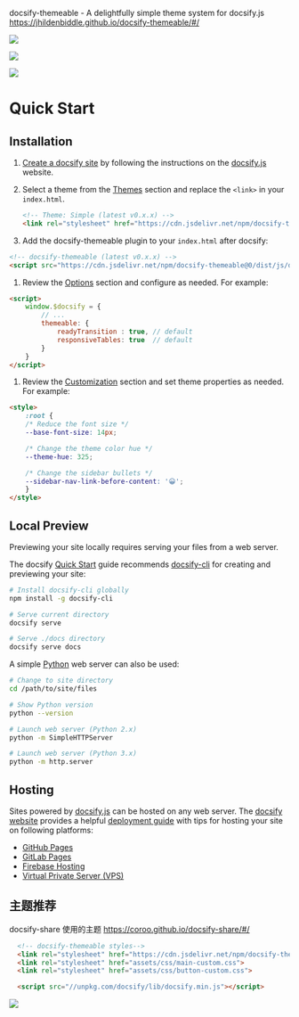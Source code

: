 docsify-themeable - A delightfully simple theme system for docsify.js
https://jhildenbiddle.github.io/docsify-themeable/#/

![](https://upload-images.jianshu.io/upload_images/1662509-3096acf1ee4a7d03.png?imageMogr2/auto-orient/strip%7CimageView2/2/w/1240)

![](https://upload-images.jianshu.io/upload_images/1662509-d5e4cb89fe674771.png?imageMogr2/auto-orient/strip%7CimageView2/2/w/1240)

![](https://upload-images.jianshu.io/upload_images/1662509-60f5db2d2a081afe.png?imageMogr2/auto-orient/strip%7CimageView2/2/w/1240)

# Quick Start

## Installation

1. [Create a docsify site](//docsify.js.org/#/quickstart) by following the instructions on the [docsify.js](//docsify.js.org) website.

1. Select a theme from the [Themes](themes) section and replace the `<link>` in your `index.html`.

   ```html
   <!-- Theme: Simple (latest v0.x.x) -->
   <link rel="stylesheet" href="https://cdn.jsdelivr.net/npm/docsify-themeable@0/dist/css/theme-simple.css">
   ```

1. Add the docsify-themeable plugin to your `index.html` after docsify:

```html
<!-- docsify-themeable (latest v0.x.x) -->
<script src="https://cdn.jsdelivr.net/npm/docsify-themeable@0/dist/js/docsify-themeable.min.js"></script>
```

1. Review the [Options](options) section and configure as needed. For example:

```html
<script>
    window.$docsify = {
        // ...
        themeable: {
            readyTransition : true, // default
            responsiveTables: true  // default
        }
    }
</script>
```

1. Review the [Customization](customization) section and set theme properties as needed. For example:

```html
<style>
    :root {
    /* Reduce the font size */
    --base-font-size: 14px;

    /* Change the theme color hue */
    --theme-hue: 325;

    /* Change the sidebar bullets */
    --sidebar-nav-link-before-content: '😀';
    }
</style>
```

## Local Preview

Previewing your site locally requires serving your files from a web server.

The docsify [Quick Start](//docsify.js.org/#/quickstart) guide recommends [docsify-cli](//github.com/QingWei-Li/docsify-cli) for creating and previewing your site:

```bash
# Install docsify-cli globally
npm install -g docsify-cli

# Serve current directory
docsify serve

# Serve ./docs directory
docsify serve docs
```

A simple [Python](https://www.python.org/) web server can also be used:

```bash
# Change to site directory
cd /path/to/site/files

# Show Python version
python --version

# Launch web server (Python 2.x)
python -m SimpleHTTPServer

# Launch web server (Python 3.x)
python -m http.server
```

## Hosting

Sites powered by [docsify.js](//docsify.js.org/) can be hosted on any web server. The [docsify website](//docsify.js.org/) provides a helpful [deployment guide](//docsify.js.org/#/deploy) with tips for hosting your site on following platforms:

- [GitHub Pages](https://pages.github.com/)
- [GitLab Pages](https://about.gitlab.com/features/pages/)
- [Firebase Hosting](https://firebase.google.com/docs/hosting/)
- [Virtual Private Server (VPS)](https://en.wikipedia.org/wiki/Virtual_private_server)

## 主题推荐

docsify-share 使用的主题
<https://coroo.github.io/docsify-share/#/>

```html
  <!-- docsify-themeable styles-->
  <link rel="stylesheet" href="https://cdn.jsdelivr.net/npm/docsify-themeable@0/dist/css/theme-simple.css" title="light">
  <link rel="stylesheet" href="assets/css/main-custom.css">
  <link rel="stylesheet" href="assets/css/button-custom.css">

  <script src="//unpkg.com/docsify/lib/docsify.min.js"></script>
```

![](https://upload-images.jianshu.io/upload_images/1662509-78f4d1435e4b015c.png?imageMogr2/auto-orient/strip%7CimageView2/2/w/1240)
